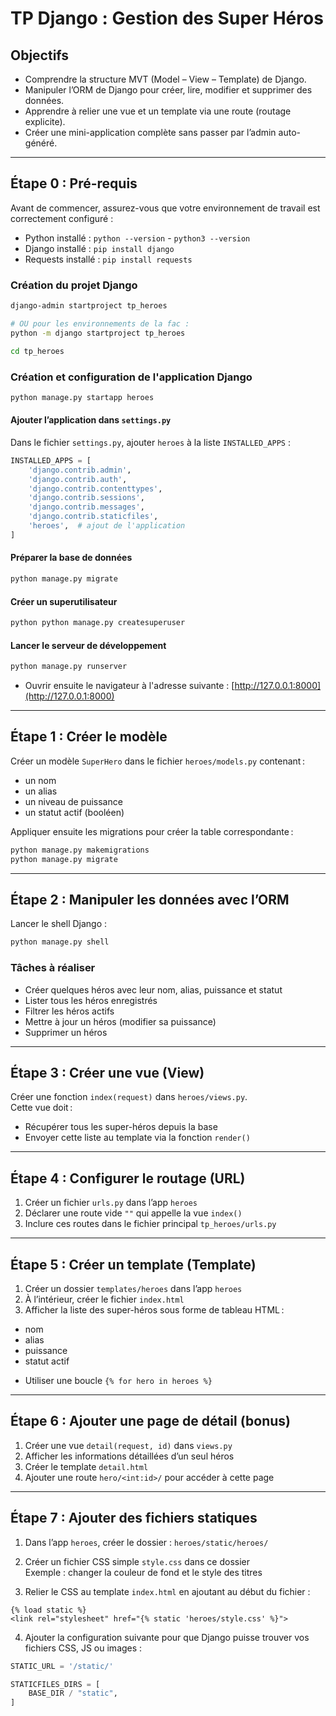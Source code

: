 # TP Django : Gestion des Super Héros

## Objectifs

- Comprendre la structure MVT (Model – View – Template) de Django.
- Manipuler l’ORM de Django pour créer, lire, modifier et supprimer des données.
- Apprendre à relier une vue et un template via une route (routage explicite).
- Créer une mini-application complète sans passer par l’admin auto-généré.

---

## Étape 0 : Pré-requis
Avant de commencer, assurez-vous que votre environnement de travail est correctement configuré :

- Python installé : `python --version` - `python3 --version`
- Django installé : `pip install django`
- Requests installé : `pip install requests`

### Création du projet Django

```bash
django-admin startproject tp_heroes

# OU pour les environnements de la fac :
python -m django startproject tp_heroes

cd tp_heroes
```

### Création et configuration de l'application Django

```bash
python manage.py startapp heroes
```

#### Ajouter l’application dans `settings.py`

Dans le fichier `settings.py`, ajouter `heroes` à la liste `INSTALLED_APPS` :

```python
INSTALLED_APPS = [
    'django.contrib.admin',
    'django.contrib.auth',
    'django.contrib.contenttypes',
    'django.contrib.sessions',
    'django.contrib.messages',
    'django.contrib.staticfiles',
    'heroes',  # ajout de l'application
]
```

#### Préparer la base de données

```bash
python manage.py migrate
```

#### Créer un superutilisateur

```bash
python python manage.py createsuperuser
```

#### Lancer le serveur de développement

```bash
python manage.py runserver
```
- Ouvrir ensuite le navigateur à l'adresse suivante : [http://127.0.0.1:8000](http://127.0.0.1:8000)

---

## Étape 1 : Créer le modèle

Créer un modèle `SuperHero` dans le fichier `heroes/models.py` contenant :

- un nom
- un alias
- un niveau de puissance
- un statut actif (booléen)

Appliquer ensuite les migrations pour créer la table correspondante :

```bash
python manage.py makemigrations
python manage.py migrate
```

---

## Étape 2 : Manipuler les données avec l’ORM

Lancer le shell Django :

```bash
python manage.py shell
```

### Tâches à réaliser 

- Créer quelques héros avec leur nom, alias, puissance et statut
- Lister tous les héros enregistrés
- Filtrer les héros actifs
- Mettre à jour un héros (modifier sa puissance)
- Supprimer un héros

---

## Étape 3 : Créer une vue (View)

Créer une fonction `index(request)` dans `heroes/views.py`.  
Cette vue doit :

- Récupérer tous les super-héros depuis la base
- Envoyer cette liste au template via la fonction `render()`

---

## Étape 4 : Configurer le routage (URL)

1. Créer un fichier `urls.py` dans l’app `heroes`
2. Déclarer une route vide `""` qui appelle la vue `index()`
3. Inclure ces routes dans le fichier principal `tp_heroes/urls.py`

---

## Étape 5 : Créer un template (Template)

1. Créer un dossier `templates/heroes` dans l’app `heroes`
2. À l’intérieur, créer le fichier `index.html`
3. Afficher la liste des super-héros sous forme de tableau HTML :

- nom
- alias
- puissance
- statut actif

* Utiliser une boucle `{% for hero in heroes %}`

---

## Étape 6 : Ajouter une page de détail (bonus)

1. Créer une vue `detail(request, id)` dans `views.py`
2. Afficher les informations détaillées d’un seul héros
3. Créer le template `detail.html`
4. Ajouter une route `hero/<int:id>/` pour accéder à cette page

---

## Étape 7 : Ajouter des fichiers statiques

1. Dans l’app `heroes`, créer le dossier :  `heroes/static/heroes/`

2. Créer un fichier CSS simple `style.css` dans ce dossier  
   Exemple : changer la couleur de fond et le style des titres

3. Relier le CSS au template `index.html` en ajoutant au début du fichier :  

```django
{% load static %}
<link rel="stylesheet" href="{% static 'heroes/style.css' %}">
```

4. Ajouter la configuration suivante pour que Django puisse trouver vos fichiers CSS, JS ou images :

```python
STATIC_URL = '/static/'

STATICFILES_DIRS = [
    BASE_DIR / "static",
]